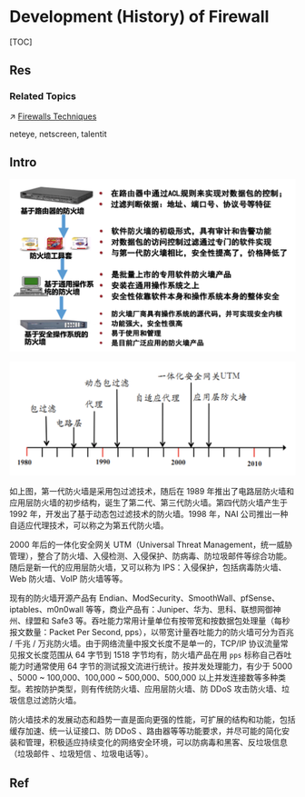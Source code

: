 # Development (History) of Firewall

[TOC]



## Res
### Related Topics
↗ [Firewalls Techniques](Firewalls%20Techniques.md)

neteye, netscreen, talentit



## Intro
![](../../../../../../../../Assets/Pics/Screenshot%202023-12-08%20at%208.58.21AM.png)

![](../../../../../../../../Assets/Pics/Screenshot%202023-12-16%20at%2011.22.58AM.png)

如上图，第一代防火墙是采用包过滤技术，随后在 1989 年推出了电路层防火墙和应用层防火墙的初步结构，诞生了第二代、第三代防火墙。第四代防火墙产生于 1992 年，开发出了基于动态包过滤技术的防火墙。1998 年，NAI 公司推出一种自适应代理技术，可以称之为第五代防火墙。

2000 年后的一体化安全网关 UTM（Universal Threat Management，统一威胁管理），整合了防火墙、入侵检测、入侵保护、防病毒、防垃圾邮件等综合功能。随后是新一代的应用层防火墙，又可以称为 IPS：入侵保护，包括病毒防火墙、Web 防火墙、VoIP 防火墙等等。

现有的防火墙开源产品有 Endian、ModSecurity、SmoothWall、pfSense、iptables、m0n0wall 等等，商业产品有：Juniper、华为、思科、联想网御神州、绿盟和 Safe3 等。吞吐能力常用计量单位有按带宽和按数据包处理量（每秒报文数量：Packet Per Second, pps），以带宽计量吞吐能力的防火墙可分为百兆 / 千兆 / 万兆防火墙。由于网络流量中报文长度不是单一的，TCP/IP 协议流量常见报文长度范围从 64 字节到 1518 字节均有，防火墙产品在用 `pps` 标称自己吞吐能力时通常使用 64 字节的测试报文流进行统计。按并发处理能力，有少于 5000 、5000 ~ 100,000、100,000 ~ 500,000、500,000 以上并发连接数等多种类型。若按防护类型，则有传统防火墙、应用层防火墙、防 DDoS 攻击防火墙、垃圾信息过滤防火墙。

防火墙技术的发展动态和趋势一直是面向更强的性能，可扩展的结构和功能，包括缓存加速、统一认证接口、防 DDoS 、路由器等等功能要求，并尽可能的简化安装和管理，积极适应持续变化的网络安全环境，可以防病毒和黑客、反垃圾信息（垃圾邮件 、垃圾短信 、垃圾电话等）。



## Ref

